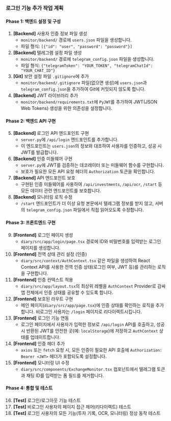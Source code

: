 ### 로그인 기능 추가 작업 계획

#### Phase 1: 백엔드 설정 및 구성

1.  **[Backend]** 사용자 인증 정보 파일 생성
    -   `monitor/backend/` 경로에 `users.json` 파일을 생성합니다.
    -   파일 형식: `[{"id": "user", "password": "password"}]`
2.  **[Backend]** 텔레그램 설정 파일 생성
    -   `monitor/backend/` 경로에 `telegram_config.json` 파일을 생성합니다.
    -   파일 형식: `{"telegramToken": "YOUR_TOKEN", "telegramChatId": "YOUR_CHAT_ID"}`
3.  **[Git]** 보안 설정 파일 `.gitignore`에 추가
    -   `monitor/backend/.gitignore` 파일(없으면 생성)에 `users.json`과 `telegram_config.json`을 추가하여 Git에 커밋되지 않도록 합니다.
4.  **[Backend]** JWT 라이브러리 추가
    -   `monitor/backend/requirements.txt`에 `PyJWT`를 추가하여 JWT(JSON Web Tokens) 생성을 위한 의존성을 설정합니다.

#### Phase 2: 백엔드 API 구현

5.  **[Backend]** 로그인 API 엔드포인트 구현
    -   `server.py`에 `/api/login` 엔드포인트를 추가합니다.
    -   이 엔드포인트는 `users.json`의 정보와 대조하여 사용자를 인증하고, 성공 시 JWT를 발급합니다.
6.  **[Backend]** 인증 미들웨어 구현
    -   `server.py`에 JWT를 검증하는 데코레이터 또는 미들웨어 함수를 구현합니다.
    -   보호가 필요한 모든 API 요청 헤더의 `Authorization` 토큰을 확인합니다.
7.  **[Backend]** API 엔드포인트 보호
    -   구현된 인증 미들웨어를 사용하여 `/api/investments`, `/api/ocr`, `/start` 등 모든 데이터 관련 엔드포인트를 보호합니다.
8.  **[Backend]** 모니터링 로직 수정
    -   `/start` 엔드포인트가 더 이상 요청 본문에서 텔레그램 정보를 받지 않고, 서버의 `telegram_config.json` 파일에서 직접 읽어오도록 수정합니다.

#### Phase 3: 프론트엔드 구현

9.  **[Frontend]** 로그인 페이지 생성
    -   `diary/src/app/login/page.tsx` 경로에 ID와 비밀번호를 입력받는 로그인 페이지를 생성합니다.
10. **[Frontend]** 전역 상태 관리 설정 (인증)
    -   `diary/src/context/AuthContext.tsx` 같은 파일을 생성하여 React Context API를 사용한 전역 인증 상태(로그인 여부, JWT 등)를 관리하는 로직을 구현합니다.
11. **[Frontend]** 인증 컨텍스트 적용
    -   `diary/src/app/layout.tsx`의 최상위 레벨을 `AuthContext` Provider로 감싸 앱 전체에서 인증 상태를 공유할 수 있도록 합니다.
12. **[Frontend]** 보호된 라우트 구현
    -   메인 페이지(`diary/src/app/page.tsx`)에 인증 상태를 확인하는 로직을 추가합니다. 비로그인 사용자는 `/login` 페이지로 리다이렉트시킵니다.
13. **[Frontend]** 로그인 기능 연동
    -   로그인 페이지에서 사용자가 입력한 정보로 `/api/login` API를 호출하고, 성공 시 반환된 JWT를 안전한 곳(예: `localStorage`)에 저장하고 `AuthContext` 상태를 업데이트합니다.
14. **[Frontend]** 인증 헤더 추가
    -   `axios` 또는 `fetch` 요청 시, 모든 인증이 필요한 API 호출에 `Authorization: Bearer <JWT>` 헤더가 포함되도록 설정합니다.
15. **[Frontend]** 모니터링 UI 수정
    -   `diary/src/components/ExchangeMonitor.tsx` 컴포넌트에서 텔레그램 토큰과 채팅 ID를 입력받는 폼 필드를 제거합니다.

#### Phase 4: 통합 및 테스트

16. **[Test]** 로그인/로그아웃 기능 테스트
17. **[Test]** 비로그인 사용자의 페이지 접근 제어(리다이렉트) 테스트
18. **[Test]** 로그인 사용자의 모든 기능(투자 기록, OCR, 모니터링) 정상 동작 테스트 